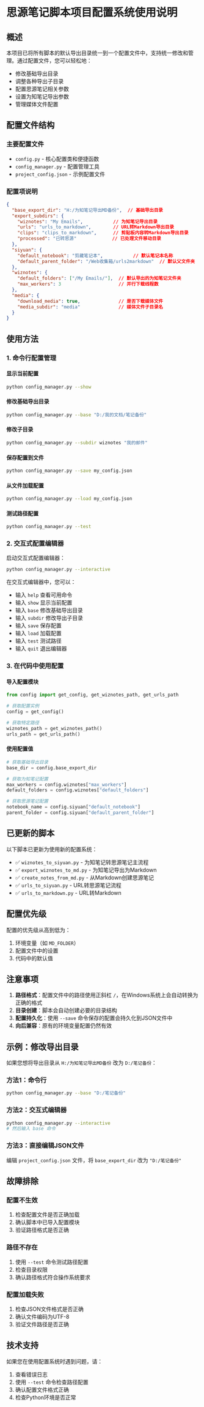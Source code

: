# 思源笔记脚本项目配置系统使用说明

## 概述

本项目已将所有脚本的默认导出目录统一到一个配置文件中，支持统一修改和管理。通过配置文件，您可以轻松地：

- 修改基础导出目录
- 调整各种导出子目录
- 配置思源笔记相关参数
- 设置为知笔记导出参数
- 管理媒体文件配置

## 配置文件结构

### 主要配置文件

- `config.py` - 核心配置类和便捷函数
- `config_manager.py` - 配置管理工具
- `project_config.json` - 示例配置文件

### 配置项说明

```json
{
  "base_export_dir": "H:/为知笔记导出MD备份",  // 基础导出目录
  "export_subdirs": {
    "wiznotes": "My Emails",           // 为知笔记导出目录
    "urls": "urls_to_markdown",        // URL转Markdown导出目录
    "clips": "clips_to_markdown",      // 剪贴板内容转Markdown导出目录
    "processed": "已转思源"             // 已处理文件移动目录
  },
  "siyuan": {
    "default_notebook": "剪藏笔记本",           // 默认笔记本名称
    "default_parent_folder": "/Web收集箱/urls2markdown"  // 默认父文件夹
  },
  "wiznotes": {
    "default_folders": ["/My Emails/"],  // 默认导出的为知笔记文件夹
    "max_workers": 3                     // 并行下载线程数
  },
  "media": {
    "download_media": true,              // 是否下载媒体文件
    "media_subdir": "media"              // 媒体文件子目录名
  }
}
```

## 使用方法

### 1. 命令行配置管理

#### 显示当前配置
```bash
python config_manager.py --show
```

#### 修改基础导出目录
```bash
python config_manager.py --base "D:/我的文档/笔记备份"
```

#### 修改子目录
```bash
python config_manager.py --subdir wiznotes "我的邮件"
```

#### 保存配置到文件
```bash
python config_manager.py --save my_config.json
```

#### 从文件加载配置
```bash
python config_manager.py --load my_config.json
```

#### 测试路径配置
```bash
python config_manager.py --test
```

### 2. 交互式配置编辑器

启动交互式配置编辑器：
```bash
python config_manager.py --interactive
```

在交互式编辑器中，您可以：
- 输入 `help` 查看可用命令
- 输入 `show` 显示当前配置
- 输入 `base` 修改基础导出目录
- 输入 `subdir` 修改导出子目录
- 输入 `save` 保存配置
- 输入 `load` 加载配置
- 输入 `test` 测试路径
- 输入 `quit` 退出编辑器

### 3. 在代码中使用配置

#### 导入配置模块
```python
from config import get_config, get_wiznotes_path, get_urls_path

# 获取配置实例
config = get_config()

# 获取特定路径
wiznotes_path = get_wiznotes_path()
urls_path = get_urls_path()
```

#### 使用配置值
```python
# 获取基础导出目录
base_dir = config.base_export_dir

# 获取为知笔记配置
max_workers = config.wiznotes["max_workers"]
default_folders = config.wiznotes["default_folders"]

# 获取思源笔记配置
notebook_name = config.siyuan["default_notebook"]
parent_folder = config.siyuan["default_parent_folder"]
```

## 已更新的脚本

以下脚本已更新为使用新的配置系统：

- ✅ `wiznotes_to_siyuan.py` - 为知笔记转思源笔记主流程
- ✅ `export_wiznotes_to_md.py` - 为知笔记导出为Markdown
- ✅ `create_notes_from_md.py` - 从Markdown创建思源笔记
- ✅ `urls_to_siyuan.py` - URL转思源笔记流程
- ✅ `urls_to_markdown.py` - URL转Markdown

## 配置优先级

配置的优先级从高到低为：

1. 环境变量（如 `MD_FOLDER`）
2. 配置文件中的设置
3. 代码中的默认值

## 注意事项

1. **路径格式**：配置文件中的路径使用正斜杠 `/`，在Windows系统上会自动转换为正确的格式
2. **目录创建**：脚本会自动创建必要的目录结构
3. **配置持久化**：使用 `--save` 命令保存的配置会持久化到JSON文件中
4. **向后兼容**：原有的环境变量配置仍然有效

## 示例：修改导出目录

如果您想将导出目录从 `H:/为知笔记导出MD备份` 改为 `D:/笔记备份`：

### 方法1：命令行
```bash
python config_manager.py --base "D:/笔记备份"
```

### 方法2：交互式编辑器
```bash
python config_manager.py --interactive
# 然后输入 base 命令
```

### 方法3：直接编辑JSON文件
编辑 `project_config.json` 文件，将 `base_export_dir` 改为 `"D:/笔记备份"`

## 故障排除

### 配置不生效
1. 检查配置文件是否正确加载
2. 确认脚本中已导入配置模块
3. 验证路径格式是否正确

### 路径不存在
1. 使用 `--test` 命令测试路径配置
2. 检查目录权限
3. 确认路径格式符合操作系统要求

### 配置加载失败
1. 检查JSON文件格式是否正确
2. 确认文件编码为UTF-8
3. 验证文件路径是否正确

## 技术支持

如果您在使用配置系统时遇到问题，请：

1. 查看错误日志
2. 使用 `--test` 命令检查路径配置
3. 确认配置文件格式正确
4. 检查Python环境是否正常
